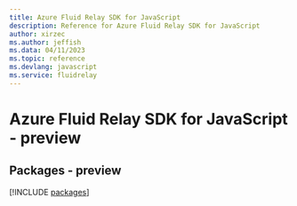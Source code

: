 ```yaml
---
title: Azure Fluid Relay SDK for JavaScript
description: Reference for Azure Fluid Relay SDK for JavaScript
author: xirzec
ms.author: jeffish
ms.data: 04/11/2023
ms.topic: reference
ms.devlang: javascript
ms.service: fluidrelay
---
```

# Azure Fluid Relay SDK for JavaScript - preview
## Packages - preview
[!INCLUDE [packages](fluid-relay-index.md)]